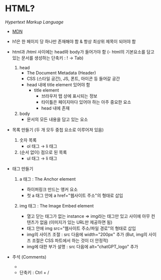 # **HTML?**

*Hypertext Markup Language*

- [MDN](https://developer.mozilla.org/en-US/docs/Web/HTML, "Element Reference")

- h1은 한 페이지 당 하나만 존재해야 함 & 항상 최상위 제목이 되어야 함

- html과 /html 사이에는 head와 body가 들어가야 함
(- html의 기본요소를 담고 있는 문서를 생성하는 단축키 : ! → Tab)
    1. head
        - The Document Metadata (Header)
        - CSS (스타일 공간), JS, 폰트, 아이콘 등 들어갈 공간
        - head 내에 title element 있어야 함
            - title element
                - 브라우저 탭 상에 표시되는 정보
                - 타이틀은 페이지마다 있어야 하는 아주 중요한 요소
                - head 내에 존재
    2. body
        - 문서의 모든 내용을 담고 있는 요소

- 목록 만들기 (두 개 모두 중첩 요소로 이루어져 있음)
    1. 숫자 목록
        - ol 태그 → li 태그
    2. (순서 없이) 점으로 된 목록 
        - ul 태그 → li 태그

- 태그 만들기
    1. a 태그 : The Anchor element
        - 하이퍼링크 만드는 앵커 요소
        - 첫 a 태그 안에 a href="웹사이트 주소"의 형태로 삽입

    2. img 태그 : The Image Embed element
        - 열고 닫는 태그가 없는 instance => img라는 태그만 있고 사이에 아무 컨텐츠가 없음 (이미지가 있는 URL만 제공하면 됨)
        - 태그 안에 img src="웹사이트 주소/파일 경로"의 형태로 삽입
        - img의 사이즈 조절 : src 다음에 width="200px" 추가 (But, img의 사이즈 조절은 CSS 파트에서 하는 것이 더 안정적)
        - img에 대한 부가 설명 : src 다음에 alt="chatGPT_logo" 추가

- 주석 (Comments)
    - <!-- -->
    - 단축키 : Ctrl + /